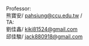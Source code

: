 Professor:  
    熊寶安/ pahsiung@ccu.edu.tw /   
TA:  
    劉佳鑫/ kiki81524@gmail.com  
    邱佳駿/ jack880918@gmail.com